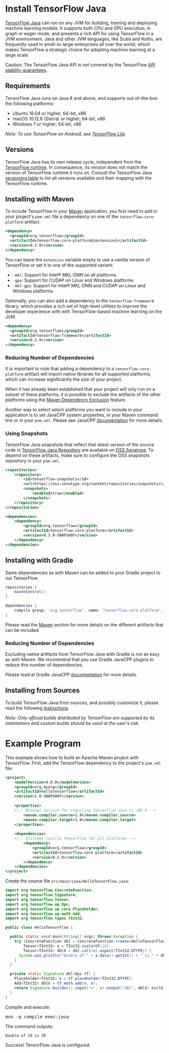 # Install TensorFlow Java

[TensorFlow Java](https://github.com/tensorflow/java) can run on any JVM for building, training and 
deploying machine learning models. It supports both CPU and GPU execution, in graph or eager mode, and
presents a rich API for using TensorFlow in a JVM environment. Java and other JVM languages, like Scala
and Kotlin, are frequently used in small-to-large enterprises all over the world, which makes TensorFlow 
a strategic choice for adopting machine learning at a large scale.

Caution: The TensorFlow Java API is *not* covered by the TensorFlow
[API stability guarantees](../guide/versions.md).


## Requirements

TensorFlow Java runs on Java 8 and above, and supports out-of-the-box the following platforms:

* Ubuntu 16.04 or higher; 64-bit, x86
* macOS 10.12.6 (Sierra) or higher; 64-bit, x86
* Windows 7 or higher; 64-bit, x86

*Note: To use TensorFlow on Android, see [TensorFlow Lite](https://tensorflow.org/lite)*


## Versions

TensorFlow Java has its own release cycle, independent from the [TensorFlow runtime](https://github.com/tensorflow/tensorflow).
In consequence, its version does not match the version of TensorFlow runtime it runs on. Consult the TensorFlow Java 
[versioning table](https://github.com/tensorflow/java/#tensorflow-version-support) to list all versions available 
and their mapping with the TensorFlow runtime.


## Installing with Maven

To include TensorFlow in your [Maven](http://maven.apache.org) application, you first need to add in
your project's `pom.xml` file a dependency on one of the `tensorflow-core-platform` artifact.

```xml
<dependency>
  <groupId>org.tensorflow</groupId>
  <artifactId>tensorflow-core-platform${extension}</artifactId>
  <version>0.2.0</version>
</dependency>
```

You can leave the `extension` variable empty to use a vanilla version of TensorFlow or set it to one
of the supported variant:
* `-mkl`: Support for Intel® MKL-DNN on all platforms
* `-gpu`: Support for CUDA® on Linux and Windows platforms
* `-mkl-gpu`: Support for Intel® MKL-DNN and CUDA® on Linux and Windows platforms.

Optionally, you can also add a dependency to the `tensorflow-framework` library, which provides a rich
set of high-level utilities to improve the developer experience with with TensorFlow-based machine learning
on the JVM.

```xml
<dependency>
  <groupId>org.tensorflow</groupId>
  <artifactId>tensorflow-framework</artifactId>
  <version>0.2.0</version>
</dependency>
```

### Reducing Number of Dependencies

It is important to note that adding a dependency to a `tensorflow-core-platform` artifact will import native 
libraries for all supported platforms, which can increase significantly the size of your project.

When it has already been established that your project will only run on a subset of these platforms, it is possible
to exclude the artifacts of the other platforms using the 
[Maven Dependency Exclusion](https://maven.apache.org/guides/introduction/introduction-to-optional-and-excludes-dependencies.html#dependency-exclusions) 
feature.

Another way to select which platforms you want to include in your application is to set JavaCPP system properties,
in your Maven command line or in your `pom.xml`. Please see JavaCPP 
[documentation](https://github.com/bytedeco/javacpp-presets/wiki/Reducing-the-Number-of-Dependencies) for more details.

### Using Snapshots

TensorFlow Java snapshots that reflect that latest version of the source code
in [TensorFlow Java Repository](https://github.com/tensorflow/java) are available on [OSS Sonatype](https://oss.sonatype.org). 
To depend on these artifacts, make sure to configure the OSS snapshots repository in your `pom.xml`.

```xml
<repositories>
    <repository>
        <id>tensorflow-snapshots</id>
        <url>https://oss.sonatype.org/content/repositories/snapshots/</url>
        <snapshots>
            <enabled>true</enabled>
        </snapshots>
    </repository>
</repositories>

<dependencies>
    <dependency>
        <groupId>org.tensorflow</groupId>
        <artifactId>tensorflow-core-platform</artifactId>
        <version>0.3.0-SNAPSHOT</version>
    </dependency>
</dependencies>
```

## Installing with Gradle

Same dependencies as with Maven can be added to your Gradle project to run TensorFlow. 
```groovy
repositories {
    mavenCentral()
}

dependencies {
    compile group: 'org.tensorflow', name: 'tensorflow-core-platform', version: '0.2.0'
}
```
Please read the [Maven](#installing-with-maven) section for more details on the different artifacts that can be included.

### Reducing Number of Dependencies

Excluding native artifacts from TensorFlow Java with Gradle is not as easy as with Maven. We recommend that you use 
Gradle JavaCPP plugins to reduce this number of dependencies. 

Please read at Gradle JavaCPP [documentation](https://github.com/bytedeco/gradle-javacpp) for more details.


## Installing from Sources

To build TensorFlow Java from sources, and possibly customize it, please read the following 
[instructions](https://github.com/tensorflow/java/blob/master/README.md#building-sources). 

*Note: Only official builds distributed by TensorFlow are supported by its maintainers and custom builds 
should be used at the user's risk.*


# Example Program

This example shows how to build an Apache Maven project with TensorFlow. First,
add the TensorFlow dependency to the project's `pom.xml` file:

```xml
<project>
    <modelVersion>4.0.0</modelVersion>
    <groupId>org.myorg</groupId>
    <artifactId>hellotensorflow</artifactId>
    <version>1.0-SNAPSHOT</version>
	
    <properties>
	<!-- Minimal version for compiling TensorFlow Java is JDK 8 -->
        <maven.compiler.source>1.8</maven.compiler.source>
        <maven.compiler.target>1.8</maven.compiler.target>
    </properties>
	
    <dependencies>
	<!-- Includes vanilla TensorFlow for all platforms -->
        <dependency>
            <groupId>org.tensorflow</groupId>
            <artifactId>tensorflow-core-platform</artifactId>
            <version>0.2.0</version>
        </dependency>
    </dependencies>
</project>
```

Create the source file `src/main/java/HelloTensorFlow.java`:

```java
import org.tensorflow.ConcreteFunction;
import org.tensorflow.Signature;
import org.tensorflow.Tensor;
import org.tensorflow.op.Ops;
import org.tensorflow.op.core.Placeholder;
import org.tensorflow.op.math.Add;
import org.tensorflow.types.TInt32;

public class HelloTensorFlow {

  public static void main(String[] args) throws Exception {
    try (ConcreteFunction dbl = ConcreteFunction.create(HelloTensorFlow::dbl);
        Tensor<TInt32> x = TInt32.scalarOf(10);
        Tensor<TInt32> dblX = dbl.call(x).expect(TInt32.DTYPE)) {
      System.out.println("Double of " + x.data().getInt() + " is " + dblX.data().getInt());
    }
  }

  private static Signature dbl(Ops tf) {
    Placeholder<TInt32> x = tf.placeholder(TInt32.DTYPE);
    Add<TInt32> dblX = tf.math.add(x, x);
    return Signature.builder().input("x", x).output("dbl", dblX).build();
  }
}
```

Compile and execute:

<pre class="devsite-terminal prettyprint lang-bsh">
mvn -q compile exec:java
</pre>

The command outputs: 
```
Double of 10 is 20
```

Success! TensorFlow Java is configured.
